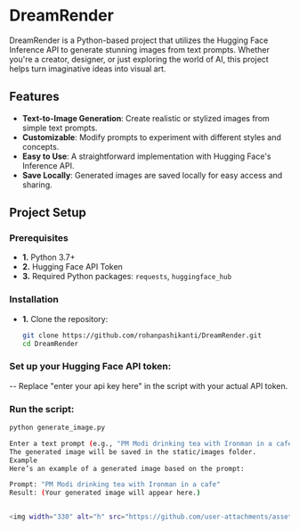 # DreamRender

DreamRender is a Python-based project that utilizes the Hugging Face Inference API to generate stunning images from text prompts. Whether you're a creator, designer, or just exploring the world of AI, this project helps turn imaginative ideas into visual art.

## Features
- **Text-to-Image Generation**: Create realistic or stylized images from simple text prompts.
- **Customizable**: Modify prompts to experiment with different styles and concepts.
- **Easy to Use**: A straightforward implementation with Hugging Face's Inference API.
- **Save Locally**: Generated images are saved locally for easy access and sharing.

## Project Setup

### Prerequisites
- **1.** Python 3.7+
- **2.** Hugging Face API Token
- **3.** Required Python packages: `requests`, `huggingface_hub`

### Installation
- **1.** Clone the repository:
   ```bash
   git clone https://github.com/rohanpashikanti/DreamRender.git
   cd DreamRender
   
### Set up your Hugging Face API token:
-- Replace "enter your api key here" in the script with your actual API token.

### Run the script:
  ```bash
  python generate_image.py

  Enter a text prompt (e.g., "PM Modi drinking tea with Ironman in a cafe").
  The generated image will be saved in the static/images folder.
  Example
  Here’s an example of a generated image based on the prompt:

  Prompt: "PM Modi drinking tea with Ironman in a cafe"
  Result: (Your generated image will appear here.)


<img width="330" alt="h" src="https://github.com/user-attachments/assets/4b38915a-e1d6-4313-b43a-2ea62fadea86">



